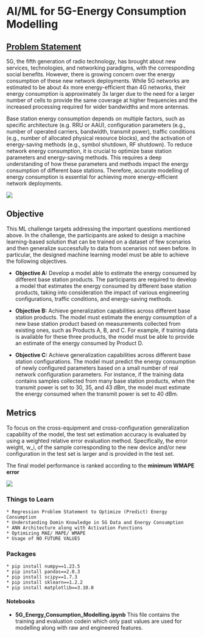 # AI/ML for 5G-Energy Consumption Modelling


## [Problem Statement](https://zindi.africa/competitions/aiml-for-5g-energy-consumption-modelling)
5G, the fifth generation of radio technology, has brought about new services, technologies, and networking paradigms, with the corresponding social benefits. However, there is growing concern over the energy consumption of these new network deployments. While 5G networks are estimated to be about 4x more energy-efficient than 4G networks, their energy consumption is approximately 3x larger due to the need for a larger number of cells to provide the same coverage at higher frequencies and the increased processing required for wider bandwidths and more antennas.

Base station energy consumption depends on multiple factors, such as specific architecture (e.g. RRU or AAU), configuration parameters (e.g., number of operated carriers, bandwidth, transmit power), traffic conditions (e.g., number of allocated physical resource blocks), and the activation of energy-saving methods (e.g., symbol shutdown, RF shutdown). To reduce network energy consumption, it is crucial to optimize base station parameters and energy-saving methods. This requires a deep understanding of how these parameters and methods impact the energy consumption of different base stations. Therefore, accurate modelling of energy consumption is essential for achieving more energy-efficient network deployments.

![](https://zindi-public-release.s3.eu-west-2.amazonaws.com/uploads/image_attachment/image/1943/738561f9-bec5-423d-be50-154fc829046b.png)

## Objective
This ML challenge targets addressing the important questions mentioned above. In the challenge, the participants are asked to design a machine learning-based solution that can be trained on a dataset of few scenarios and then generalize successfully to data from scenarios not seen before. In particular, the designed machine learning model must be able to achieve the following objectives.

* **Objective A:** Develop a model able to estimate the energy consumed by different base station products. The participants are required to develop a model that estimates the energy consumed by different base station products, taking into consideration the impact of various engineering configurations, traffic conditions, and energy-saving methods.

* **Objective B:** Achieve generalization capabilities across different base station products. The model must estimate the energy consumption of a new base station product based on measurements collected from existing ones, such as Products A, B, and C. For example, if training data is available for these three products, the model must be able to provide an estimate of the energy consumed by Product D.

* **Objective C:** Achieve generalization capabilities across different base station configurations. The model must predict the energy consumption of newly configured parameters based on a small number of real network configuration parameters. For instance, if the training data contains samples collected from many base station products, when the transmit power is set to 30, 35, and 43 dBm, the model must estimate the energy consumed when the transmit power is set to 40 dBm.

## Metrics
To focus on the cross-equipment and cross-configuration generalization capability of the model, the test set estimation accuracy is evaluated by using a weighted relative error evaluation method. Specifically, the error weight, w_i, of the sample corresponding to the new device and/or new configuration in the test set is larger and is provided in the test set.

The final model performance is ranked according to the **minimum WMAPE error**

![](https://zindi-public-release.s3.eu-west-2.amazonaws.com/uploads/image_attachment/image/1944/584d2bb7-8d36-4a32-91b2-4ce603be6bbf.png)
 
### Things to Learn
```text
* Regression Problem Statement to Optimize (Predict) Energy Consumption
* Understanding Domin Knowledge in 5G Data and Energy Consumption
* ANN Architecture along with Activation Functions
* Optimizing MAE/ MAPE/ WMAPE
* Usage of NO FUTURE VALUES
```

### Packages
```text
* pip install numpy==1.23.5
* pip install pandas==2.0.3
* pip install scipy==1.7.3
* pip install sklearn==1.2.2
* pip install matplotlib==3.10.0
```

#### Notebooks

* **5G_Energy_Consumption_Modelling.ipynb** This file contains the training and evaluation codein which only past values are used for modelling along with raw and engineered features.


